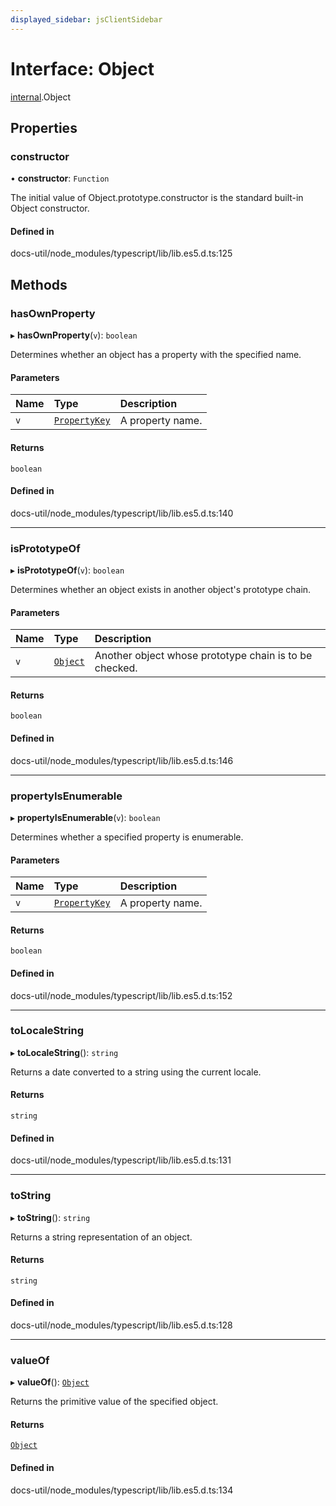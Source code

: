 ```yaml
---
displayed_sidebar: jsClientSidebar
---
```


# Interface: Object

[internal](../modules/internal-8.md).Object

## Properties

### constructor

• **constructor**: `Function`

The initial value of Object.prototype.constructor is the standard built-in Object constructor.

#### Defined in

docs-util/node_modules/typescript/lib/lib.es5.d.ts:125

## Methods

### hasOwnProperty

▸ **hasOwnProperty**(`v`): `boolean`

Determines whether an object has a property with the specified name.

#### Parameters

| Name | Type | Description |
| :------ | :------ | :------ |
| `v` | [`PropertyKey`](../modules/internal-8.md#propertykey) | A property name. |

#### Returns

`boolean`

#### Defined in

docs-util/node_modules/typescript/lib/lib.es5.d.ts:140

___

### isPrototypeOf

▸ **isPrototypeOf**(`v`): `boolean`

Determines whether an object exists in another object's prototype chain.

#### Parameters

| Name | Type | Description |
| :------ | :------ | :------ |
| `v` | [`Object`](../modules/internal-8.md#object) | Another object whose prototype chain is to be checked. |

#### Returns

`boolean`

#### Defined in

docs-util/node_modules/typescript/lib/lib.es5.d.ts:146

___

### propertyIsEnumerable

▸ **propertyIsEnumerable**(`v`): `boolean`

Determines whether a specified property is enumerable.

#### Parameters

| Name | Type | Description |
| :------ | :------ | :------ |
| `v` | [`PropertyKey`](../modules/internal-8.md#propertykey) | A property name. |

#### Returns

`boolean`

#### Defined in

docs-util/node_modules/typescript/lib/lib.es5.d.ts:152

___

### toLocaleString

▸ **toLocaleString**(): `string`

Returns a date converted to a string using the current locale.

#### Returns

`string`

#### Defined in

docs-util/node_modules/typescript/lib/lib.es5.d.ts:131

___

### toString

▸ **toString**(): `string`

Returns a string representation of an object.

#### Returns

`string`

#### Defined in

docs-util/node_modules/typescript/lib/lib.es5.d.ts:128

___

### valueOf

▸ **valueOf**(): [`Object`](../modules/internal-8.md#object)

Returns the primitive value of the specified object.

#### Returns

[`Object`](../modules/internal-8.md#object)

#### Defined in

docs-util/node_modules/typescript/lib/lib.es5.d.ts:134
